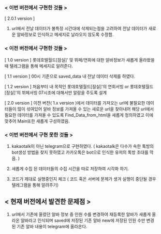 ### < 이번 버전에서 구현한 것들 >

[ 2.0.1 version ]
1. url에서 전날 데이터가 불특정 시간대에 삭제되는점을 고려하여 전날 데이터가 새로운 알바정보로 인식하고 메세지로 날라오지 않도록 수정함.


### < 이전 버전에서 구현한 것들 >

[ 1.0 version ] 롯데호텔월드[잠실]' 및 뷔페/연회에 대한 알바정보가 새롭게 올라왔을 때 텔레그램을 통해 메세지로 알려준다.

[ 1.1 version ] 00시 기준으로 saved_data 내 전날 데이터 삭제를 하였다.

[ 1.2 version ] 처음부터 내 목적인 롯데호텔월드[잠실]'의 연회서빙 or 롯데호텔월드[잠실]'의 뷔페서빙 07시조에 대해서만 알람을 주도록 설계

[ 2.0 version ]
 이전 버전( 1.x version )에서 데이터를 가져오는 url에 불필요한 데이터들이
많이 섞여있어 알바 정보를 가져올 수 있는 새로운 url을 찾아내어 해당 url에서 필요한 데이터를 가져올 수 있도록 Find_Data_from_html을 새롭게 정의하였고 이에 맞추어 Main또한 새롭게 구성하였음. 


### < 이번 버전에서 구현 못한 것들 >

1. kakaotalk이 아닌 telegram으로 구현하였다.
( kakaotalk은 다수가 속한 톡방의 bot생성 방법을 찾지 못하였고 카카오톡은 bot으로 인식한 유저의 톡방 초대를 막음. )

2. 새롭게 수집 된 데이터들의 수집 시간을 따로 저장하여 시각화 하기. 

3. 코드가 제대로 실행중인지 체크 ( 코드 혹은 서버에 문제가 생겨 실행이 중단될 경우 텔레그램을 통해 알려주기)


## < 현재 버전에서 발견한 문제점 >

1. url에서 기존에 올렸던 알바 정보 중 인원 수를 변경하여 재등록한 알바가 새롭게 올라온 알바라고 인식되며 saved에 저장된 기존 알바 new에 저장된 인원 수만 변경된 기존 알바 내용이 telegram에 올라온다.